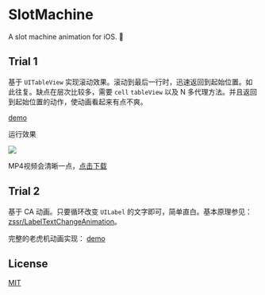 # SlotMachine
A  slot machine animation for iOS. 🎲

## Trial 1
 
基于 `UITableView` 实现滚动效果。滚动到最后一行时，迅速返回到起始位置。如此往复。缺点在层次比较多，需要 `cell` `tableView` 以及 N 多代理方法。并且返回到起始位置的动作，使动画看起来有点不爽。

[demo](https://github.com/0xa6a/SlotMachine/tree/master/SlotMachine)

运行效果

![](https://github.com/zssr/SlotMachine/blob/master/images/slotmachine.gif)

MP4视频会清晰一点，[点击下载](https://github.com/0xa6a/SlotMachine/blob/master/images/slotmachine.mp4?raw=true)

## Trial 2

基于 CA 动画。只要循环改变 `UILabel` 的文字即可，简单直白。基本原理参见：[zssr/LabelTextChangeAnimation](https://github.com/0xa6a/LabelTextChangeAnimation)。

完整的老虎机动画实现： [demo](https://github.com/0xa6a/SlotMachine/tree/master/SlotMachine-Refined)

## License

[MIT](https://github.com/0xa6a/SlotMachine/blob/master/LICENSE)
